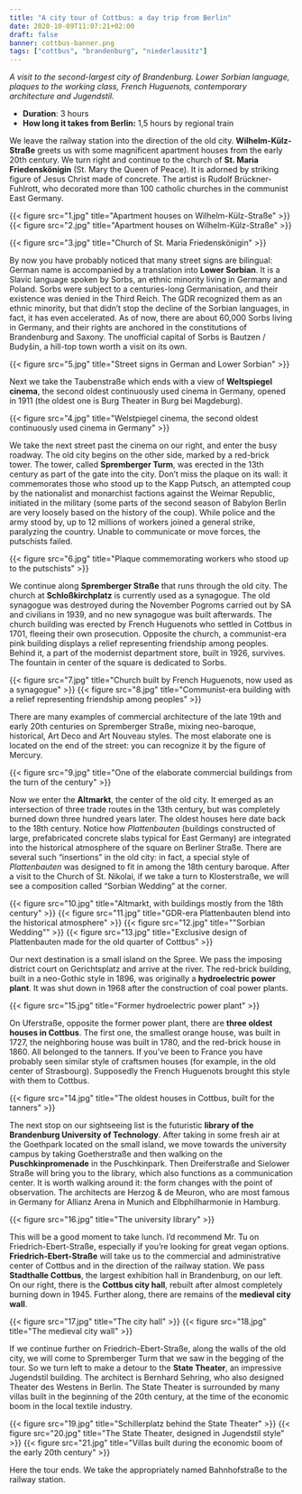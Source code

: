 ```yaml
---
title: "A city tour of Cottbus: a day trip from Berlin"
date: 2020-10-09T11:07:21+02:00
draft: false
banner: cottbus-banner.png
tags: ["cottbus", "brandenburg", "niederlausitz"]
---
```


_A visit to the second-largest city of Brandenburg. Lower Sorbian language, plaques to the working class, French Huguenots, contemporary architecture and Jugendstil._

<!--more-->

- **Duration**: 3 hours
- **How long it takes from Berlin:** 1,5 hours by regional train

We leave the railway station into the direction of the old city. **Wilhelm-Külz-Straße** greets us with some magnificent apartment houses from the early 20th century. We turn right and continue to the church of **St. Maria Friedenskönigin** (St. Mary the Queen of Peace). It is adorned by striking figure of Jesus Christ made of concrete. The artist is Rudolf Brückner-Fuhlrott, who decorated more than 100 catholic churches in the communist East Germany.

{{< figure src="1.jpg" title="Apartment houses on Wilhelm-Külz-Straße" >}}
{{< figure src="2.jpg" title="Apartment houses on Wilhelm-Külz-Straße" >}}

{{< figure src="3.jpg" title="Church of St. Maria Friedenskönigin" >}}

By now you have probably noticed that many street signs are bilingual: German name is accompanied by a translation into **Lower Sorbian**. It is a Slavic language spoken by Sorbs, an ethnic minority living in Germany and Poland. Sorbs were subject to a centuries-long Germanisation, and their existence was denied in the Third Reich. The GDR recognized them as an ethnic minority, but that didn’t stop the decline of the Sorbian languages, in fact, it has even accelerated. As of now, there are about 60,000 Sorbs living in Germany, and their rights are anchored in the constitutions of Brandenburg and Saxony. The unofficial capital of Sorbs is Bautzen / Budyšin, a hill-top town worth a visit on its own.

{{< figure src="5.jpg" title="Street signs in German and Lower Sorbian" >}}

Next we take the Taubenstraße which ends with a view of **Weltspiegel cinema**, the second oldest continuously used cinema in Germany, opened in 1911 (the oldest one is Burg Theater in Burg bei Magdeburg).

{{< figure src="4.jpg" title="Welstpiegel cinema, the second oldest continuously used cinema in Germany" >}}

We take the next street past the cinema on our right, and enter the busy roadway. The old city begins on the other side, marked by a red-brick tower. The tower, called **Spremberger Turm**, was erected in the 13th century as part of the gate into the city. Don’t miss the plaque on its wall: it commemorates those who stood up to the Kapp Putsch, an attempted coup by the nationalist and monarchist factions against the Weimar Republic, initiated in the military (some parts of the second season of Babylon Berlin are very loosely based on the history of the coup). While police and the army stood by, up to 12 millions of workers joined a general strike, paralyzing the country. Unable to communicate or move forces, the putschists failed. 

{{< figure src="6.jpg" title="Plaque commemorating workers who stood up to the putschists" >}}

We continue along **Spremberger Straße** that runs through the old city. The church at **Schloßkirchplatz** is currently used as a synagogue. The old synagogue was destroyed during the November Pogroms carried out by SA and civilians in 1939, and no new synagogue was built afterwards. The church building was erected by French Huguenots who settled in Cottbus in 1701, fleeing their own prosecution. Opposite the church, a communist-era pink building displays a relief representing friendship among peoples. Behind it, a part of the modernist department store, built in 1926, survives. The fountain in center of the square is dedicated to Sorbs.

{{< figure src="7.jpg" title="Church built by French Huguenots, now used as a synagogue" >}}
{{< figure src="8.jpg" title="Communist-era building with a relief representing friendship among peoples" >}}

There are many examples of commercial architecture of the late 19th and early 20th centuries on Spremberger Straße, mixing neo-baroque, historical, Art Deco and Art Nouveau styles. The most elaborate one is located on the end of the street: you can recognize it by the figure of Mercury.

{{< figure src="9.jpg" title="One of the elaborate commercial buildings from the turn of the century" >}}

Now we enter the **Altmarkt**, the center of the old city. It emerged as an intersection of three trade routes in the 13th century, but was completely burned down three hundred years later. The oldest houses here date back to the 18th century. Notice how _Plattenbauten_ (buildings constructed of large, prefabricated concrete slabs typical for East Germany) are integrated into the historical atmosphere of the square on Berliner Straße. There are several such “insertions” in the old city: in fact, a special style of _Plattenbauten_ was designed to fit in among the 18th century baroque. After a visit to the Church of St. Nikolai, if we take a turn to Klosterstraße, we will see a composition called “Sorbian Wedding” at the corner.

{{< figure src="10.jpg" title="Altmarkt, with buildings mostly from the 18th century" >}}
{{< figure src="11.jpg" title="GDR-era Plattenbauten blend into the historical atmosphere" >}}
{{< figure src="12.jpg" title="\"Sorbian Wedding\"" >}}
{{< figure src="13.jpg" title="Exclusive design of Plattenbauten made for the old quarter of Cottbus" >}}

Our next destination is a small island on the Spree. We pass the imposing district court on Gerichtsplatz and arrive at the river. The red-brick building, built in a neo-Gothic style in 1896, was originally a **hydroelectric power plant**. It was shut down in 1968 after the construction of coal power plants.

{{< figure src="15.jpg" title="Former hydroelectric power plant" >}}

On Uferstraße, opposite the former power plant, there are **three oldest houses in Cottbus**. The first one, the smallest orange house, was built in 1727, the neighboring house was built in 1780, and the red-brick house in 1860. All belonged to the tanners. If you’ve been to France you have probably seen similar style of craftsmen houses (for example, in the old center of Strasbourg). Supposedly the French Huguenots brought this style with them to Cottbus.

{{< figure src="14.jpg" title="The oldest houses in Cottbus, built for the tanners" >}}

The next stop on our sightseeing list is the futuristic **library of the Brandenburg University of Technology**. After taking in some fresh air at the Goethpark located on the small island, we move towards the university campus by taking Goetherstraße and then walking on the **Puschkinpromenade** in the Puschkinpark. Then Dreiferstraße and Sielower Straße will bring you to the library, which also functions as a communication center. It is worth walking around it: the form changes with the point of observation. The architects are Herzog & de Meuron, who are most famous in Germany for Allianz Arena in Munich and Elbphilharmonie in Hamburg.

{{< figure src="16.jpg" title="The university library" >}}

This will be a good moment to take lunch. I’d recommend Mr. Tu on Friedrich-Ebert-Straße, especially if you’re looking for great vegan options. **Friedrich-Ebert-Straße** will take us to the commercial and administrative center of Cottbus and in the direction of the railway station. We pass **Stadthalle Cottbus**, the largest exhibition hall in Brandenburg, on our left. On our right, there is the **Cottbus city hall**, rebuilt after almost completely burning down in 1945. Further along, there are remains of the **medieval city wall**.

{{< figure src="17.jpg" title="The city hall" >}}
{{< figure src="18.jpg" title="The medieval city wall" >}}

If we continue further on Friedrich-Ebert-Straße, along the walls of the old city, we will come to Spremberger Turm that we saw in the begging of the tour. So we turn left to make a detour to the **State Theater**, an impressive Jugendstil building. The architect is Bernhard Sehring, who also designed Theater des Westens in Berlin. The State Theater is surrounded by many villas built in the beginning of the 20th century, at the time of the economic boom in the local textile industry. 

{{< figure src="19.jpg" title="Schillerplatz behind the State Theater" >}}
{{< figure src="20.jpg" title="The State Theater, designed in Jugendstil style" >}}
{{< figure src="21.jpg" title="Villas built during the economic boom of the early 20th century" >}}

Here the tour ends. We take the appropriately named Bahnhofstraße to the railway station.
